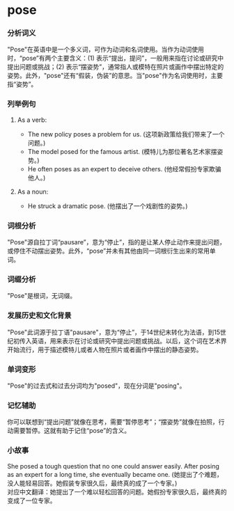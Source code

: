 # pose

### 分析词义

  

"Pose"在英语中是一个多义词，可作为动词和名词使用。当作为动词使用时，“pose”有两个主要含义：(1) 表示“提出，提问”，一般用来指在讨论或研究中提出问题或挑战；(2) 表示“摆姿势”，通常指人或模特在照片或画作中摆出特定的姿势。此外，"pose"还有“假装，伪装”的意思。当"pose"作为名词使用时，主要指“姿势”。

  

### 列举例句

  

1.  As a verb:
    
    *   The new policy poses a problem for us. (这项新政策给我们带来了一个问题。)
    *   The model posed for the famous artist. (模特儿为那位著名艺术家摆姿势。)
    *   He often poses as an expert to deceive others. (他经常假扮专家欺骗他人。)
    
      
    
2.  As a noun:
    
    *   He struck a dramatic pose. (他摆出了一个戏剧性的姿势。)
    
      
    

  

### 词根分析

  

"Pose"源自拉丁词“pausare”，意为“停止”，指的是让某人停止动作来提出问题，或停住不动摆出姿势。此外，“pose”并未有其他由同一词根衍生出来的常用单词。

  

### 词缀分析

  

"Pose"是根词，无词缀。

  

### 发展历史和文化背景

  

"Pose"此词源于拉丁语"pausare"，意为“停止”，于14世纪末转化为法语，到15世纪初传入英语，用来表示在讨论或研究中提出问题或挑战。以后，这个词在艺术界开始流行，用于描述模特儿或者人物在照片或者画作中摆出的静态姿势。

  

### 单词变形

  

"Pose"的过去式和过去分词均为"posed"，现在分词是"posing"。

  

### 记忆辅助

  

你可以联想到“提出问题”就像在思考，需要“暂停思考”；“摆姿势”就像在拍照，行动需要暂停。这就有助于记住“pose”的含义。

  

### 小故事

  

She posed a tough question that no one could answer easily. After posing as an expert for a long time, she eventually became one. (她提出了个难题，没人能轻易回答。她假装专家很久后，最终真的成了一个专家。)  
对应中文翻译：她提出了一个难以轻松回答的问题。她假扮专家很久后，最终真的变成了一位专家。
